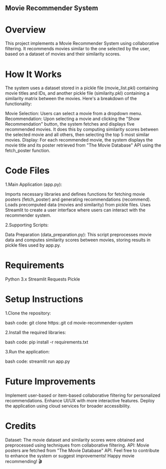 ## Movie Recommender System

# Overview
This project implements a Movie Recommender System using collaborative filtering. It recommends movies similar to the one selected by the user, based on a dataset of movies and their similarity scores.

# How It Works
The system uses a dataset stored in a pickle file (movie_list.pkl) containing movie titles and IDs, and another pickle file (similarity.pkl) containing a similarity matrix between the movies. Here's a breakdown of the functionality:

Movie Selection: Users can select a movie from a dropdown menu.
Recommendation: Upon selecting a movie and clicking the "Show Recommendation" button, the system fetches and displays five recommended movies. It does this by computing similarity scores between the selected movie and all others, then selecting the top 5 most similar movies.
Display: For each recommended movie, the system displays the movie title and its poster retrieved from "The Movie Database" API using the fetch_poster function.

# Code Files

1.Main Application (app.py):

Imports necessary libraries and defines functions for fetching movie posters (fetch_poster) and generating recommendations (recommend).
Loads precomputed data (movies and similarity) from pickle files.
Uses Streamlit to create a user interface where users can interact with the recommender system.

2.Supporting Scripts:

Data Preparation (data_preparation.py): This script preprocesses movie data and computes similarity scores between movies, storing results in pickle files used by app.py.

# Requirements
Python 3.x
Streamlit
Requests
Pickle

# Setup Instructions

1.Clone the repository:

bash code:
git clone https:<YOUR FILE NAME>.git
cd movie-recommender-system

2.Install the required libraries:

bash code:
pip install -r requirements.txt

3.Run the application:

bash code:
streamlit run app.py

# Future Improvements
Implement user-based or item-based collaborative filtering for personalized recommendations.
Enhance UI/UX with more interactive features.
Deploy the application using cloud services for broader accessibility.

# Credits
Dataset: The movie dataset and similarity scores were obtained and preprocessed using techniques from collaborative filtering.
API: Movie posters are fetched from "The Movie Database" API.
Feel free to contribute to enhance the system or suggest improvements! Happy movie recommending! 🎬
